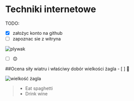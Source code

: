 # Techniki internetowe

TODO:

- [x] założyc konto na github
- [ ] zapoznac sie z witryna

![plywak](https://prezentmarzen.com/blog/wp-content/uploads/2015/04/Karon-Beach-Hotel-Windsurfing.jpg)

- [ ] :blush:

##Ocena siły wiatru i właściwy dobór wielkości żagla - [ ] :raised_hands:

![wielkość żagla](http://www.hotis.pl/content/view/40/tabela.png)








> - Eat spaghetti
> - Drink wine
